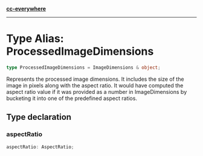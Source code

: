 [**cc-everywhere**](../../../../../index.md)

***

# Type Alias: ProcessedImageDimensions

```ts
type ProcessedImageDimensions = ImageDimensions & object;
```

Represents the processed image dimensions.
It includes the size of the image in pixels along with the aspect ratio.
It would have computed the aspect ratio value if it was provided as a number in ImageDimensions by bucketing it into one of the predefined aspect ratios.

## Type declaration

### aspectRatio

```ts
aspectRatio: AspectRatio;
```
